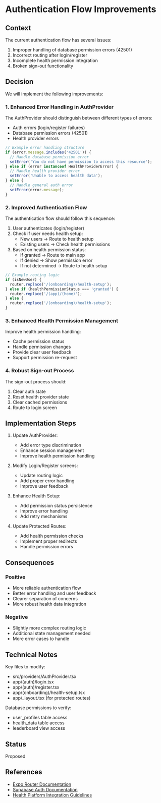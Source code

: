 # Authentication Flow Improvements

## Context

The current authentication flow has several issues:
1. Improper handling of database permission errors (42501)
2. Incorrect routing after login/register
3. Incomplete health permission integration
4. Broken sign-out functionality

## Decision

We will implement the following improvements:

### 1. Enhanced Error Handling in AuthProvider

The AuthProvider should distinguish between different types of errors:
- Auth errors (login/register failures)
- Database permission errors (42501)
- Health provider errors

```typescript
// Example error handling structure
if (error.message.includes('42501')) {
  // Handle database permission error
  setError('You do not have permission to access this resource');
} else if (error instanceof HealthProviderError) {
  // Handle health provider error
  setError('Unable to access health data');
} else {
  // Handle general auth error
  setError(error.message);
}
```

### 2. Improved Authentication Flow

The authentication flow should follow this sequence:

1. User authenticates (login/register)
2. Check if user needs health setup:
   - New users -> Route to health setup
   - Existing users -> Check health permissions
3. Based on health permission status:
   - If granted -> Route to main app
   - If denied -> Show permission error
   - If not determined -> Route to health setup

```typescript
// Example routing logic
if (isNewUser) {
  router.replace('/(onboarding)/health-setup');
} else if (healthPermissionStatus === 'granted') {
  router.replace('/(app)/(home)');
} else {
  router.replace('/(onboarding)/health-setup');
}
```

### 3. Enhanced Health Permission Management

Improve health permission handling:
- Cache permission status
- Handle permission changes
- Provide clear user feedback
- Support permission re-request

### 4. Robust Sign-out Process

The sign-out process should:
1. Clear auth state
2. Reset health provider state
3. Clear cached permissions
4. Route to login screen

## Implementation Steps

1. Update AuthProvider:
   - Add error type discrimination
   - Enhance session management
   - Improve health permission handling

2. Modify Login/Register screens:
   - Update routing logic
   - Add proper error handling
   - Improve user feedback

3. Enhance Health Setup:
   - Add permission status persistence
   - Improve error handling
   - Add retry mechanisms

4. Update Protected Routes:
   - Add health permission checks
   - Implement proper redirects
   - Handle permission errors

## Consequences

### Positive
- More reliable authentication flow
- Better error handling and user feedback
- Clearer separation of concerns
- More robust health data integration

### Negative
- Slightly more complex routing logic
- Additional state management needed
- More error cases to handle

## Technical Notes

Key files to modify:
- src/providers/AuthProvider.tsx
- app/(auth)/login.tsx
- app/(auth)/register.tsx
- app/(onboarding)/health-setup.tsx
- app/_layout.tsx (for protected routes)

Database permissions to verify:
- user_profiles table access
- health_data table access
- leaderboard view access

## Status

Proposed

## References

- [Expo Router Documentation](https://docs.expo.dev/router/introduction/)
- [Supabase Auth Documentation](https://supabase.com/docs/guides/auth)
- [Health Platform Integration Guidelines](https://developer.apple.com/documentation/healthkit)